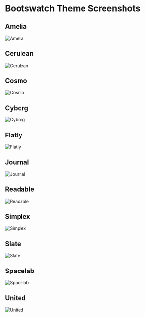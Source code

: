 Bootswatch Theme Screenshots
============================

Amelia
------
![Amelia](./amelia.png?raw=true)

Cerulean
---
![Cerulean](./cerulean.png?raw=true)

Cosmo
-----
![Cosmo](./cosmo.png?raw=true)

Cyborg
------
![Cyborg](./cyborg.png?raw=true)

Flatly
------
![Flatly](./flatly.png?raw=true)

Journal
-------
![Journal](./journal.png?raw=true)

Readable
--------
![Readable](./readable.png?raw=true)

Simplex
-------
![Simplex](./simplex.png?raw=true)

Slate
-----
![Slate](./slate.png?raw=true)

Spacelab
--------
![Spacelab](./spacelab.png?raw=true)

United
------
![United](./united.png?raw=true)
